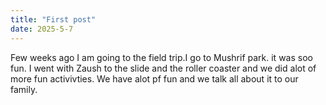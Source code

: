 ```yaml
---
title: "First post"
date: 2025-5-7
---
```

Few weeks ago I am going to the field trip.I go to Mushrif park. it was soo fun. I went with Zaush to the slide and the roller 
coaster and we did alot of more fun activivties. We have alot pf fun and we talk all about it to our family.
